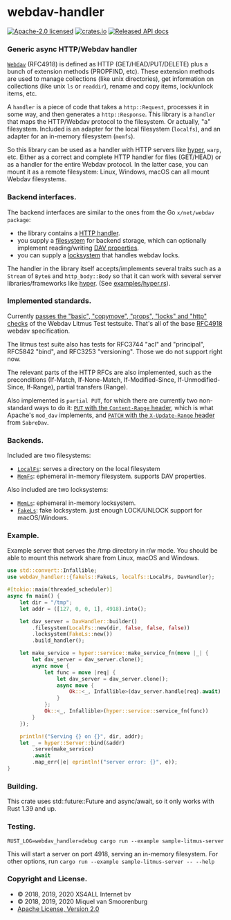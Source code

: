 # webdav-handler

[![Apache-2.0 licensed](https://img.shields.io/badge/license-Apache2.0-blue.svg)](https://www.apache.org/licenses/LICENSE-2.0.txt)
[![crates.io](https://meritbadge.herokuapp.com/webdav-handler)](https://crates.io/crates/webdav-handler)
[![Released API docs](https://docs.rs/webdav-handler/badge.svg)](https://docs.rs/webdav-handler)

### Generic async HTTP/Webdav handler

[`Webdav`] (RFC4918) is defined as
HTTP (GET/HEAD/PUT/DELETE) plus a bunch of extension methods (PROPFIND, etc).
These extension methods are used to manage collections (like unix directories),
get information on collections (like unix `ls` or `readdir`), rename and
copy items, lock/unlock items, etc.

A `handler` is a piece of code that takes a `http::Request`, processes it in some
way, and then generates a `http::Response`. This library is a `handler` that maps
the HTTP/Webdav protocol to the filesystem. Or actually, "a" filesystem. Included
is an adapter for the local filesystem (`localfs`), and an adapter for an
in-memory filesystem (`memfs`).

So this library can be used as a handler with HTTP servers like [hyper],
`warp`, etc. Either as a correct and complete HTTP handler for files (GET/HEAD)
or as a handler for the entire Webdav protocol. In the latter case, you can
mount it as a remote filesystem: Linux, Windows, macOS can all mount Webdav filesystems.

### Backend interfaces.

The backend interfaces are similar to the ones from the Go `x/net/webdav package`:

- the library contains a [HTTP handler][DavHandler].
- you supply a [filesystem][DavFileSystem] for backend storage, which can optionally
  implement reading/writing [DAV properties][DavProp].
- you can supply a [locksystem][DavLockSystem] that handles webdav locks.

The handler in the library itself accepts/implements several traits such as
a `Stream` of `Byte`s and `http_body::Body` so that it can work with several server
libraries/frameworks like [hyper]. (See [examples/hyper.rs][hyper_example]).

### Implemented standards.

Currently [passes the "basic", "copymove", "props", "locks" and "http"
checks][README_litmus] of the Webdav Litmus Test testsuite. That's all of the base
[RFC4918] webdav specification.

The litmus test suite also has tests for RFC3744 "acl" and "principal",
RFC5842 "bind", and RFC3253 "versioning". Those we do not support right now.

The relevant parts of the HTTP RFCs are also implemented, such as the
preconditions (If-Match, If-None-Match, If-Modified-Since, If-Unmodified-Since,
If-Range), partial transfers (Range).

Also implemented is `partial PUT`, for which there are currently two
non-standard ways to do it: [`PUT` with the `Content-Range` header][PUT],
which is what Apache's `mod_dav` implements, and [`PATCH` with the `X-Update-Range`
header][PATCH] from `SabreDav`.

### Backends.

Included are two filesystems:

- [`LocalFs`]: serves a directory on the local filesystem
- [`MemFs`]: ephemeral in-memory filesystem. supports DAV properties.

Also included are two locksystems:

- [`MemLs`]: ephemeral in-memory locksystem.
- [`FakeLs`]: fake locksystem. just enough LOCK/UNLOCK support for macOS/Windows.

### Example.

Example server that serves the /tmp directory in r/w mode. You should be
able to mount this network share from Linux, macOS and Windows.

```rust
use std::convert::Infallible;
use webdav_handler::{fakels::FakeLs, localfs::LocalFs, DavHandler};

#[tokio::main(threaded_scheduler)]
async fn main() {
    let dir = "/tmp";
    let addr = ([127, 0, 0, 1], 4918).into();

    let dav_server = DavHandler::builder()
        .filesystem(LocalFs::new(dir, false, false, false))
        .locksystem(FakeLs::new())
        .build_handler();

    let make_service = hyper::service::make_service_fn(move |_| {
        let dav_server = dav_server.clone();
        async move {
            let func = move |req| {
                let dav_server = dav_server.clone();
                async move {
                    Ok::<_, Infallible>(dav_server.handle(req).await)
                }
            };
            Ok::<_, Infallible>(hyper::service::service_fn(func))
        }
    });

    println!("Serving {} on {}", dir, addr);
    let _ = hyper::Server::bind(&addr)
        .serve(make_service)
        .await
        .map_err(|e| eprintln!("server error: {}", e));
}
```
[DavHandler]: https://docs.rs/webdav-handler/0.2.0-alpha.4/webdav_handler/struct.DavHandler.html
[DavFileSystem]: https://docs.rs/webdav-handler/0.2.0-alpha.4/webdav_handler/fs/index.html
[DavLockSystem]: https://docs.rs/webdav-handler/0.2.0-alpha.4/webdav_handler/ls/index.html
[DavProp]: https://docs.rs/webdav-handler/0.2.0-alpha.4/webdav_handler/fs/struct.DavProp.html
[`WebDav`]: https://tools.ietf.org/html/rfc4918
[RFC4918]: https://tools.ietf.org/html/rfc4918
[`MemLs`]: https://docs.rs/webdav-handler/0.2.0-alpha.4/webdav_handler/memls/index.html
[`MemFs`]: https://docs.rs/webdav-handler/0.2.0-alpha.4/webdav_handler/memfs/index.html
[`LocalFs`]: https://docs.rs/webdav-handler/0.2.0-alpha.4/webdav_handler/localfs/index.html
[`FakeLs`]: https://docs.rs/webdav-handler/0.2.0-alpha.4/webdav_handler/fakels/index.html
[README_litmus]: https://github.com/miquels/webdav-handler-rs/blob/master/README.litmus-test.md
[hyper_example]: https://github.com/miquels/webdav-handler-rs/blob/master/examples/hyper.rs
[PUT]: https://github.com/miquels/webdav-handler-rs/tree/master/doc/Apache-PUT-with-Content-Range.md
[PATCH]: https://github.com/miquels/webdav-handler-rs/tree/master/doc/SABREDAV-partialupdate.md
[hyper]: https://hyper.rs/

### Building.

This crate uses std::future::Future and async/await, so it only works with Rust 1.39 and up.

### Testing.

```
RUST_LOG=webdav_handler=debug cargo run --example sample-litmus-server
```

This will start a server on port 4918, serving an in-memory filesystem.
For other options, run `cargo run --example sample-litmus-server -- --help`

### Copyright and License.

 * © 2018, 2019, 2020 XS4ALL Internet bv
 * © 2018, 2019, 2020 Miquel van Smoorenburg
 * [Apache License, Version 2.0](http://www.apache.org/licenses/LICENSE-2.0)
